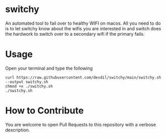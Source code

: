 # switchy
An automated tool to fail over to healthy WIFI on macos.
All you need to do is to let switchy know about the wifis you are interested in
and switch does the hardwork to switch over to a secondary wifi if the primary
fails.

# Usage

Open your terminal and type the following

```
curl https://raw.githubusercontent.com/devdil/switchy/main/switchy.sh --output switchy.sh
chmod +x ./switchy.sh
./switchy.sh
```

# How to Contribute

You are welcome to open Pull Requests to this repository with a verbose description.
